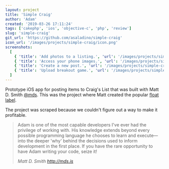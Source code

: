 ```yaml
---
layout: project
title: 'Simple Craig'
author: 'Adam'
created: '2019-03-26 17:11:24'
tags: ['cakephp', 'ios', 'objective-c', 'php', 'review']
slug: 'simple-craig'
git_url: 'https://github.com/asaladino/simple-craig'
icon_url: '/images/projects/simple-craig/icon.png'
screenshots:
  [
    { 'title': 'Add photos to a listing.', 'url': '/images/projects/simple-craig/add-photos.png' },
    { 'title': 'Access your phone images.', 'url': '/images/projects/simple-craig/initial-run.png' },
    { 'title': 'Create a new post.', 'url': '/images/projects/simple-craig/new-post.png' },
    { 'title': 'Upload breakout game.', 'url': '/images/projects/simple-craig/upload-breakout.png' },
  ]
---
```


Prototype iOS app for posting items to Craig's List that was built with Matt D. Smith
[@mds](https://twitter.com/mds). This was the project where Matt created the popular [float label](https://twitter.com/floatlabel).

The project was scraped because we couldn't figure out a way to make it profitable.

> Adam is one of the most capable developers I've ever had the privilege of working with. His knowledge extends beyond every possible programming language he chooses to learn and execute—into the deeper 'why' behind the decisions used to inform development in the first place. If you have the rare opportunity to have Adam writing your code, seize it!
>
> <cite> Matt D. Smith http://mds.is </cite>
